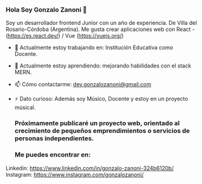 ### Hola Soy Gonzalo Zanoni 👋 
Soy un desarrollador frontend Junior con un año de experiencia. De Villa del Rosario-Córdoba (Argentina). Me gusta crear aplicaciones web con React - (https://es.react.dev/) / Vue (https://vuejs.org/) 

- 🔭 Actualmente estoy trabajando en: Institución Educativa como Docente.
- 🌱 Actualmente estoy aprendiendo: mejorando habilidades con el stack MERN. 
- 📫 Cómo contactarme: dev.gonzalozanoni@gmail.com
- ⚡ Dato curioso: Además soy Músico, Docente y estoy en un proyecto músical.

  ### Próximamente publicaré un proyecto web, orientado al crecimiento de pequeños emprendimientos o servicios de personas independientes.

  ### Me puedes encontrar en:
Linkedin: https://www.linkedin.com/in/gonzalo-zanoni-324b6120b/
Instagram: https://www.instagram.com/gonzalozanoni/
  

